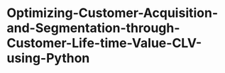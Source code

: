 # Optimizing-Customer-Acquisition-and-Segmentation-through-Customer-Life-time-Value-CLV-using-Python